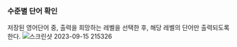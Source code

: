 ### 수준별 단어 확인
저장된 영어단어 중, 출력을 희망하는 레벨을 선택한 후, 해당 레벨의 단어만 출력되도록 한다.
![스크린샷 2023-09-15 215326](https://github.com/Wonjin-david/Wonjin_2023_2_project/assets/126576242/23e3c0a1-79db-46d0-8b0f-06da33a57448)
